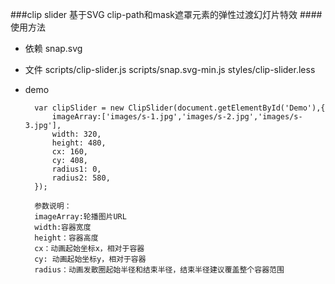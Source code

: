 ###clip slider
基于SVG clip-path和mask遮罩元素的弹性过渡幻灯片特效
####使用方法
- 依赖
snap.svg
- 文件
scripts/clip-slider.js
scripts/snap.svg-min.js
styles/clip-slider.less

- demo

        var clipSlider = new ClipSlider(document.getElementById('Demo'),{
            imageArray:['images/s-1.jpg','images/s-2.jpg','images/s-3.jpg'],
            width: 320,
            height: 480,
            cx: 160,
            cy: 408,
            radius1: 0,
            radius2: 580,
        });

        参数说明：
        imageArray:轮播图片URL
        width:容器宽度
        height：容器高度
        cx：动画起始坐标x，相对于容器
        cy: 动画起始坐标y，相对于容器
        radius：动画发散圈起始半径和结束半径，结束半径建议覆盖整个容器范围
